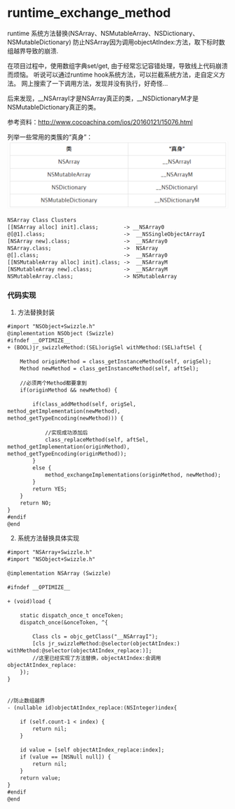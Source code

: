 # runtime_exchange_method
runtime 系统方法替换(NSArray、NSMutableArray、NSDictionary、NSMutableDictionary)
防止NSArray因为调用objectAtIndex:方法，取下标时数组越界导致的崩溃.

在项目过程中，使用数组字典set/get, 由于经常忘记容错处理，导致线上代码崩溃而烦恼。
听说可以通过runtime hook系统方法，可以拦截系统方法，走自定义方法。
网上搜索了一下调用方法，发现并没有执行，好奇怪...

后来发现，__NSArrayI才是NSArray真正的类，__NSDictionaryM才是NSMutableDictionary真正的类。

参考资料：http://www.cocoachina.com/ios/20160121/15076.html

列举一些常用的类簇的“真身”：
![](https://github.com/bjheweihua/runtime_exchange_method/blob/master/demo.png)

```
NSArray Class Clusters
[[NSArray alloc] init].class;        -> __NSArray0
@[@1].class;                         ->  __NSSingleObjectArrayI
[NSArray new].class;                 ->  __NSArray0
NSArray.class;                       ->  NSArray
@[].class;                           ->  __NSArray0
[[NSMutableArray alloc] init].class; ->  __NSArrayM
[NSMutableArray new].class;          ->  __NSArrayM
NSMutableArray.class;                -> NSMutableArray
```

### 代码实现

1. 方法替换封装
```
#import "NSObject+Swizzle.h"
@implementation NSObject (Swizzle)
#ifndef __OPTIMIZE__
+ (BOOL)jr_swizzleMethod:(SEL)origSel withMethod:(SEL)aftSel {
    
    Method originMethod = class_getInstanceMethod(self, origSel);
    Method newMethod = class_getInstanceMethod(self, aftSel);
    
    //必须两个Method都要拿到
    if(originMethod && newMethod) {
        
        if(class_addMethod(self, origSel, method_getImplementation(newMethod), method_getTypeEncoding(newMethod))) {
            
            //实现成功添加后
            class_replaceMethod(self, aftSel, method_getImplementation(originMethod), method_getTypeEncoding(originMethod));
        }
        else {
            method_exchangeImplementations(originMethod, newMethod);
        }
        return YES;
    }
    return NO;
}
#endif
@end
```


2. 系统方法替换具体实现
```
#import "NSArray+Swizzle.h"
#import "NSObject+Swizzle.h"

@implementation NSArray (Swizzle)

#ifndef __OPTIMIZE__

+ (void)load {
    
    static dispatch_once_t onceToken;
    dispatch_once(&onceToken, ^{
        
        Class cls = objc_getClass("__NSArrayI");
        [cls jr_swizzleMethod:@selector(objectAtIndex:) withMethod:@selector(objectAtIndex_replace:)];
        //这里已经实现了方法替换，objectAtIndex:会调用objectAtIndex_replace:
    });
}


//防止数组越界
- (nullable id)objectAtIndex_replace:(NSInteger)index{

    if (self.count-1 < index) {
        return nil;
    }

    id value = [self objectAtIndex_replace:index];
    if (value == [NSNull null]) {
        return nil;
    }
    return value;
}
#endif
@end
```

